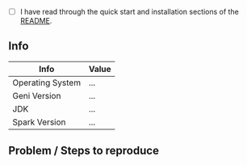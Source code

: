 <!-- Check with [x] -->

- [ ] I have read through the quick start and installation sections of the [README](../README.md).

## Info

<!-- Fill in the ... -->

| Info             | Value |
| ---              | ---   |
| Operating System | ...   |
| Geni Version     | ...   |
| JDK              | ...   |
| Spark Version    | ...   |

## Problem / Steps to reproduce

<!-- Please explain your problem and ideally a minimal setup to reproduce -->

<!-- If possible, please consider replicating the issue inside a Docker container. -->

<!-- For instance, use `docker run --rm -it clojure:openjdk-11-lein-2.9.1 /bin/bash` + a list of bash commands -->
